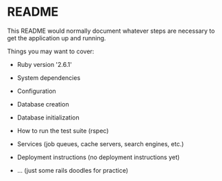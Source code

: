 # README

This README would normally document whatever steps are necessary to get the
application up and running.

Things you may want to cover:

* Ruby version '2.6.1'

* System dependencies

* Configuration

* Database creation

* Database initialization

* How to run the test suite (rspec)

* Services (job queues, cache servers, search engines, etc.)

* Deployment instructions (no deployment instructions yet)

* ...
(just some rails doodles for practice)